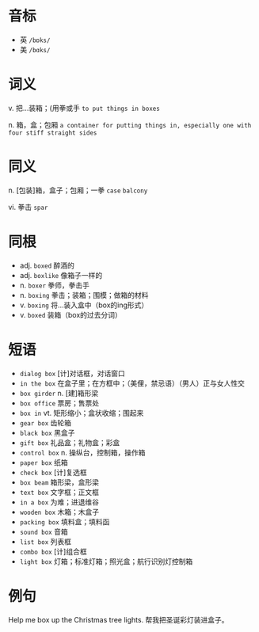 # 音标

- 英 `/bɒks/`
- 美 `/bɑks/`

# 词义

v. 把…装箱；(用拳或手
`to put things in boxes`

n. 箱，盒；包厢
`a container for putting things in, especially one with four stiff straight sides`

# 同义

n. [包装]箱，盒子；包厢；一拳
`case` `balcony`

vi. 拳击
`spar`

# 同根

- adj. `boxed` 醉酒的
- adj. `boxlike` 像箱子一样的
- n. `boxer` 拳师，拳击手
- n. `boxing` 拳击；装箱；围模；做箱的材料
- v. `boxing` 将…装入盒中（box的ing形式）
- v. `boxed` 装箱（box的过去分词）

# 短语

- `dialog box` [计]对话框，对话窗口
- `in the box` 在盒子里；在方框中；（美俚，禁忌语）（男人）正与女人性交
- `box girder` n. [建]箱形梁
- `box office` 票房；售票处
- `box in` vt. 矩形缩小；盒状收缩；围起来
- `gear box` 齿轮箱
- `black box` 黑盒子
- `gift box` 礼品盒；礼物盒；彩盒
- `control box` n. 操纵台，控制箱，操作箱
- `paper box` 纸箱
- `check box` [计]复选框
- `box beam` 箱形梁，盒形梁
- `text box` 文字框；正文框
- `in a box` 为难；进退维谷
- `wooden box` 木箱；木盒子
- `packing box` 填料盒；填料函
- `sound box` 音箱
- `list box` 列表框
- `combo box` [计]组合框
- `light box` 灯箱；标准灯箱；照光盒；航行识别灯控制箱

# 例句

Help me box up the Christmas tree lights.
帮我把圣诞彩灯装进盒子。


